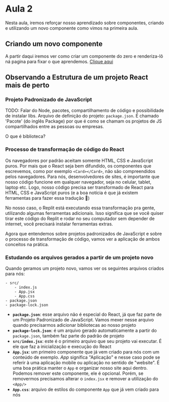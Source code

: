 # Aula 2

Nesta aula, iremos reforçar nosso aprendizado sobre componentes, criando e utilizando um novo componente como vimos na primeira aula.

## Criando um novo componente
A partir daqui iremos ver como criar um componente do zero e renderiza-lô ná pagina para fixar o que aprendemos.
[Clique aqui](./criando_componente.md)


## Observando a Estrutura de um projeto React mais de perto

### Projeto Padronizado de JavaScript

TODO: Falar do Node, pacotes, compartilhamento de código e possibilidade de instalar libs. Arquivo de definição do projeto: `package.json`. É chamado 'Pacote' (do inglês Package) por que é como se chamam os projetos de JS compartilhados entre as pessoas ou empresas.

O que é biblioteca?

### Processo de transformação de código do React

Os navegadores por padrão aceitam somente HTML, CSS e JavaScript puros. Por mais que o React seja bem difundido, os componentes que escrevemos, como por exemplo `<Card></Card>`, não são compreendidos pelos navegadores. Para nós, desenvolvedores de sites, é importante que nosso código funcione em qualquer navegador, seja no celular, tablet, laptop etc. Logo, nosso código precisa ser transformado de React para HTML, CSS e JavaScript puros (e a boa notícia é que já existem ferramentas para fazer essa tradução 🎉)

No nosso caso, o Replit está executando essa transformação pra gente, utilizando algumas ferramentas adicionais. Isso significa que se você quiser tirar este código do Replit e rodar no seu computador sem depender de internet, você precisará instalar ferramentas extras.

Agora que entendemos sobre projetos padronizados de JavaScript e sobre o processo de transformação de código, vamos ver a aplicação de ambos conceitos na prática.

### Estudando os arquivos gerados a partir de um projeto novo

Quando geramos um projeto novo, vamos ver os seguintes arquivos criados para nós:
```
- src/
    - index.js
    - App.jsx
    - App.css
- package.json
- package-lock.json
```

- **`package.json`**: esse arquivo não é especial do React, já que faz parte de um Projeto Padronizado de JavaScript. Vamos mexer nesse arquivo quando precisarmos adicionar bibliotecas ao nosso projeto
- **`package-lock.json`**: é um arquivo gerado automaticamente a partir do `package.json`, também faz parte do padrão de projeto
- **`src/index.jsx`**: este é o primeiro arquivo que seu projeto vai executar. É ele que faz a inicialização e execução do React
- **`App.jsx`**: um primeiro componente que já vem criado para nós com um conteúdo de exemplo. _App_ significa "Aplicação" e nesse caso pode se referir à uma aplicação mobile ou aplicação no sentido de "website". É uma boa prática manter o `App` e organizar nosso site aqui dentro. Podemos remover este componente, ele é opcional. Porém, se removermos precisamos alterar o `index.jsx` e remover a utilização do `<App/>`
- **`App.css`**: arquivo de estilos do componente `App` que já vem criado para nós

